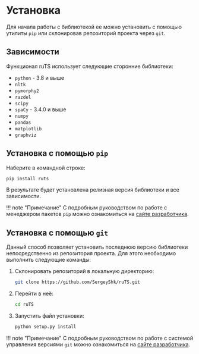 # Установка

Для начала работы с библиотекой ее можно установить с помощью утилиты `pip` или склонировав репозиторий проекта через `git`.

## Зависимости

Функционал ruTS использует следующие сторонние библиотеки:

*   `python` - 3.8 и выше
*   `nltk`
*   `pymorphy2`
*   `razdel`
*   `scipy`
*   `spaCy` - 3.4.0 и выше
*   `numpy`
*   `pandas`
*   `matplotlib`
*   `graphviz`

## Установка с помощью `pip`

Наберите в командной строке:

``` bash
pip install ruts
```

В результате будет установлена релизная версия библиотеки и все зависимости.

!!! note "Примечание"
    С подробным руководством по работе с менеджером пакетов `pip` можно ознакомиться на [сайте разработчика](https://pip.pypa.io/en/stable/).

## Установка с помощью `git`

Данный способ позволяет установить последнюю версию библиотеки непосредственно из репозитория проекта. Для этого необходимо выполнить следующие команды:

1. Склонировать репозиторий в локальную директорию:

    ``` bash
    git clone https://github.com/SergeyShk/ruTS.git
    ```

2. Перейти в неё:

    ``` bash
    cd ruTS
    ```

3. Запустить файл установки:

    ``` bash
    python setup.py install
    ```

!!! note "Примечание"
    С подробным руководством по работе с системой управления версиями `git` можно ознакомиться на [сайте разработчика](https://git-scm.com/).